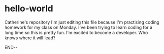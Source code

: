 # hello-world
Catherine's repository
I'm just editing this file because I'm practising coding homework for my class on Monday. 
I've been trying to learn coding for a long time so this is pretty fun. 
I'm excited to become a developer. 
Who knows where it will lead? 

END--
